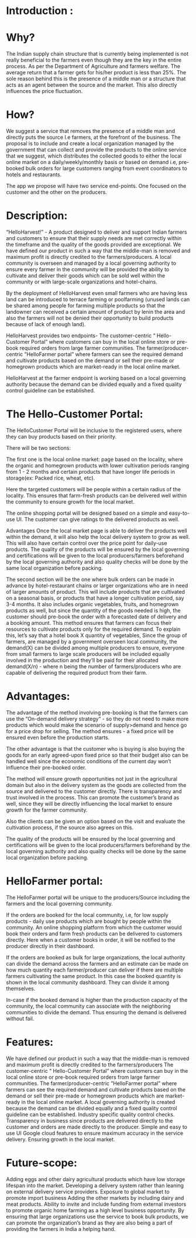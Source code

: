 # Introduction :
# Why?
The Indian supply chain structure that is currently being implemented is not really beneficial to the farmers even though they are the key in the entire process. As per the Department of Agriculture and farmers welfare. The average return that a farmer gets for his/her product is less than 25%. The sole reason behind this is the presence of a middle man or a structure that acts as an agent between the source and the market. This also directly influences the price fluctuation.

# How?
We suggest a service that removes the presence of a middle man and directly puts the source I.e farmers, at the forefront of the business. The proposal is to include and create a local organization managed by the government that can collect and provide the products to the online service that we suggest, which distributes the collected goods to either the local online market on a daily/weekly/monthly basis or based on demand i.e, pre-booked bulk orders for large customers ranging from event coordinators to hotels and restaurants.

The app we propose will have two service end-points. One focused on the customer and the other on the producers.

# Description:
“HelloHarvest!” - A product designed to deliver and support Indian farmers and customers to ensure that their supply needs are met correctly within the timeframe and the quality of the goods provided are exceptional. We have defined our product in such a way that the middle-man is removed and maximum profit is directly credited to the farmers/producers. A local community is overseen and managed by a local governing authority to ensure every farmer in the community will be provided the ability to cultivate and deliver their goods which can be sold well within the community or with large-scale organizations and hotel-chains.

By the deployment of HelloHarvest even small farmers who are having less land can be introduced to terrace farming or poolfarming (unused lands can be shared among people for farming multiple products so that the landowner can received a certain amount of product by lenin the area and also the farmers will not be denied their opportunity to build products because of lack of enough land).

HelloHarvest provides two endpoints- The customer-centric “ Hello-Customer Portal” where customers can buy in the local online store or pre-book required orders from large farmer communities. The farmer/producer-centric ”HelloFarmer portal” where farmers can see the required demand and cultivate products based on the demand or sell their pre-made or homegrown products which are market-ready in the local online market.

HelloHarvest at the farmer endpoint is working based on a local governing authority because the demand can be divided equally and a fixed quality control guideline can be established.

# The Hello-Customer Portal:
The HelloCustomer Portal will be inclusive to the registered users, where they can buy products based on their priority.

There will be two sections:

The first one is the local online market: page based on the locality, where the organic and homegrown products with lower cultivation periods ranging from 1 - 2 months and certain products that have longer life periods in storage(ex: Packed rice, wheat, etc).

Here the targeted customers will be people within a certain radius of the locality. This ensures that farm-fresh products can be delivered well within the community to ensure growth for the local market.

The online shopping portal will be designed based on a simple and easy-to-use UI. The customer can give ratings to the delivered products as well.

Advantages Once the local market page is able to deliver the products well within the demand, it will also help the local delivery system to grow as well. This will also have certain control over the price point for daily-use products. The quality of the products will be ensured by the local governing and certifications will be given to the local producers/farmers beforehand by the local governing authority and also quality checks will be done by the same local organization before packing.

The second section will be the one where bulk orders can be made in advance by hotel-restaurant chains or larger organizations who are in need of larger amounts of product. This will include products that are cultivated on a seasonal basis, or products that have a longer cultivation period, say 3-4 months. It also includes organic vegetables, fruits, and homegrown products as well, but since the quantity of the goods needed is high, the customer should pre-book the order with a forecasted date of delivery and a booking amount. This method ensures that farmers can focus their resources to cultivate products only for the required demand.
To explain this, let’s say that a hotel book X quantity of vegetables, Since the group of farmers, are managed by a government overseen local community, the demand(X) can be divided among multiple producers to ensure, everyone from small farmers to large scale producers will be included equally involved in the production and they’ll be paid for their allocated demand(X/n) - where n being the number of farmers/producers who are capable of delivering the required product from their farm.

# Advantages:

The advantage of the method involving pre-booking is that the farmers can use the “On-demand delivery strategy” - so they do not need to make more products which would make the scenario of supply>demand and hence go for a price drop for selling. The method ensures - a fixed price will be ensured even before the production starts.

The other advantage is that the customer who is buying is also buying the goods for an early agreed-upon fixed price so that their budget also can be handled well since the economic conditions of the current day won’t influence their pre-booked order.

The method will ensure growth opportunities not just in the agricultural domain but also in the delivery system as the goods are collected from the source and delivered to the customer directly. There is transparency and trust involved in the process. This can promote the customer’s brand as well, since they will be directly influencing the local market to ensure growth for the farmer community.

Also the clients can be given an option based on the visit and evaluate the cultivation process, if the source also agrees on this.

The quality of the products will be ensured by the local governing and certifications will be given to the local producers/farmers beforehand by the local governing authority and also quality checks will be done by the same local organization before packing.

# HelloFarmer portal:
The HelloFarmer portal will be unique to the producers/Source including the farmers and the local governing community.

If the orders are booked for the local community, i.e, for low supply products - daily use products which are bought by people within the community. An online shopping platform from which the customer would book their orders and farm fresh products can be delivered to customers directly. Here when a customer books in order, it will be notified to the producer directly in their dashboard.

If the orders are booked as bulk for large organizations, the local authority can divide the demand across the farmers and an estimate can be made on how much quantity each farmer/producer can deliver if there are multiple farmers cultivating the same product. In this case the booked quantity is shown in the local community dashboard. They can divide it among themselves.

In-case if the booked demand is higher than the production capacity of the community, the local community can associate with the neighboring communities to divide the demand. Thus ensuring the demand is delivered without fail.

# Features:
We have defined our product in such a way that the middle-man is removed and maximum profit is directly credited to the farmers/producers
The customer-centric “ Hello-Customer Portal” where customers can buy in the local online store or pre-book required orders from large farmer communities.
The farmer/producer-centric ”HelloFarmer portal” where farmers can see the required demand and cultivate products based on the demand or sell their pre-made or homegrown products which are market-ready in the local online market.
A local governing authority is created because the demand can be divided equally and a fixed quality control guideline can be established.
Industry specific quality control checks.
Transparency in business since products are delivered directly to the customer and orders are made directly to the producer.
Simple and easy to use UI
Google cloud features to ensure maximum accuracy in the service delivery.
Ensuring growth in the local market.
# Future-scope:
Adding eggs and other dairy agricultural products which have low storage lifespan into the market. Developing a delivery system rather than leaning on external delivery service providers. Exposure to global market to promote import business Adding the other markets by including dairy and meat products. Ability to invite and include funding from external investors to promote organic home farming as a high level business opportunity. By ensuring that large organizations use the service to book bulk products, we can promote the organization’s brand as they are also being a part of providing the farmers in India a helping hand.
